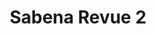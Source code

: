 ---
ref: sol-321-0005
title: "Sabena Revue 2"
author_name: ["Serge Creuz"]
publisher: ["unknown publisher"]
year: "y1977"
origin: ["Belgium"]
formats: ["magazine"]
disciplines: ["graphic-design"]
tags:
layout: artifact
status: ["scan"]
published: false
int_published: false
image_count:
date_added: 2023-06-16
batch:
---